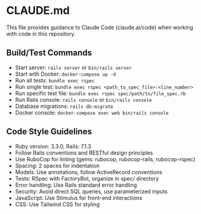 # CLAUDE.md

This file provides guidance to Claude Code (claude.ai/code) when working with code in this repository.

## Build/Test Commands

- Start server: `rails server` or `bin/rails server`
- Start with Docker: `docker-compose up -d`
- Run all tests: `bundle exec rspec`
- Run single test: `bundle exec rspec <path_to_spec_file>:<line_number>`
- Run specific test file: `bundle exec rspec spec/path/to/file_spec.rb`
- Run Rails console: `rails console` or `bin/rails console`
- Database migrations: `rails db:migrate`
- Docker console: `docker-compose exec web bin/rails console`

## Code Style Guidelines

- Ruby version: 3.3.0, Rails: 7.1.3
- Follow Rails conventions and RESTful design principles
- Use RuboCop for linting (gems: rubocop, rubocop-rails, rubocop-rspec)
- Spacing: 2 spaces for indentation
- Models: Use annotations, follow ActiveRecord conventions
- Tests: RSpec with FactoryBot, organize in spec/ directory
- Error handling: Use Rails standard error handling
- Security: Avoid direct SQL queries, use parameterized inputs
- JavaScript: Use Stimulus for front-end interactions
- CSS: Use Tailwind CSS for styling